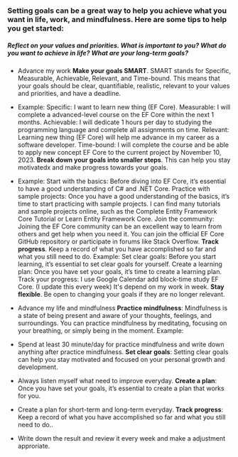 ### Setting goals can be a great way to help you achieve what you want in life, work, and mindfulness. Here are some tips to help you get started:

##### Reflect on your values and priorities. What is important to you? What do you want to achieve in life? What are your long-term goals?
- Advance my work
**Make your goals SMART**. SMART stands for Specific, Measurable, Achievable, Relevant, and Time-bound. This means that your goals should be clear, quantifiable, realistic, relevant to your values and priorities, and have a deadline.
- Example: 
Specific: I want to learn new thing (EF Core).
Measurable: I will complete a advanced-level course on the EF Core within the next 1 months.
Achievable: I will dedicate 1 hours per day to studying the programming language and complete all assignments on time.
Relevant: Learning new thing (EF Core) will help me advance in my career as a software developer.
Time-bound: I will complete the course and be able to apply new concept EF Core to the current project by November 10, 2023.
**Break down your goals into smaller steps**. This can help you stay motivatedx and make progress towards your goals.
- Example:
Start with the basics: Before diving into EF Core, it’s essential to have a good understanding of C# and .NET Core. 
Practice with sample projects: Once you have a good understanding of the basics, it’s time to start practicing with sample projects. I can find many tutorials and sample projects online, such as the Complete Entity Framework Core Tutorial or Learn Entity Framework Core.
Join the community: Joining the EF Core community can be an excellent way to learn from others and get help when you need it. You can join the official EF Core GitHub repository or participate in forums like Stack Overflow.
**Track progress**. Keep a record of what you have accomplished so far and what you still need to do.
Example:
Set clear goals: Before you start learning, it’s essential to set clear goals for yourself. 
Create a learning plan: Once you have set your goals, it’s time to create a learning plan.
Track your progress: I use Google Calendar add block-time study EF Core. (I update this every week) It's depend on my work in week.
**Stay flexible**. Be open to changing your goals if they are no longer relevant.

- Advance my life and mindfulness
**Practice mindfulness**: Mindfulness is a state of being present and aware of your thoughts, feelings, and surroundings. You can practice mindfulness by meditating, focusing on your breathing, or simply being in the moment.
Example:
- Spend at least 30 minute/day for practice mindfulness and write down anything after practice mindfulness.
**Set clear goals**: Setting clear goals can help you stay motivated and focused on your personal growth and development. 
- Always listen myself what need to improve everyday. 
**Create a plan**: Once you have set your goals, it’s essential to create a plan that works for you. 
- Create a plan for short-term and long-term everyday.
**Track progress**: Keep a record of what you have accomplished so far and what you still need to do..
- Write down the result and review it every week and make a adjustment approriate.
